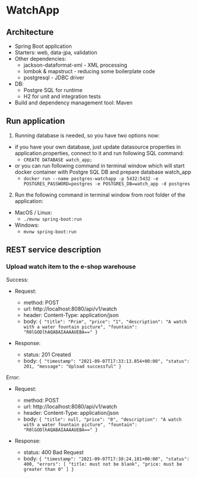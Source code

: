 # WatchApp

## Architecture
- Spring Boot application
- Starters: web, data-jpa, validation
- Other dependencies:
  - jackson-dataformat-xml - XML processing
  - lombok & mapstruct - reducing some boilerplate code
  - postgresql - JDBC driver
- DB:
  - Postgre SQL for runtime
  - H2 for unit and integration tests
- Build and dependency management tool: Maven

## Run application
1) Running database is needed, so you have two options now:
- if you have your own database, just update datasource properties in application.properties, connect to it and run following SQL command:
  - `CREATE DATABASE watch_app;`
- or you can run following command in terminal window which will start docker container with Postgre SQL DB and prepare database watch_app
  - `docker run --name postgres-watchapp -p 5432:5432 -e POSTGRES_PASSWORD=postgres -e POSTGRES_DB=watch_app -d postgres`
2) Run the following command in terminal window from root folder of the application:
- MacOS / Linux:
  - `./mvnw spring-boot:run`
- Windows:
  - `mvnw spring-boot:run`

## REST service description
### Upload watch item to the e-shop warehouse
Success:
- Request:
  - method: POST
  - url: http://localhost:8080/api/v1/watch
  - header: Content-Type: application/json
  - body:
`{
  "title": "Prim",
  "price": "1",
  "description": "A watch with a water fountain picture",
  "fountain": "R0lGODlhAQABAIAAAAUEBA=="
}`

- Response:
  - status: 201 Created
  - body:
`{
  "timestamp": "2021-09-07T17:33:13.854+00:00",
  "status": 201,
  "message": "Upload successful"
}`

Error:
- Request:
  - method: POST
  - url: http://localhost:8080/api/v1/watch
  - header: Content-Type: application/json
  - body:
`{
  "title": null,
  "price": "0",
  "description": "A watch with a water fountain picture",
  "fountain": "R0lGODlhAQABAIAAAAUEBA=="
}`

- Response:
  - status: 400 Bad Request
  - body:
`{
  "timestamp": "2021-09-07T17:38:24.181+00:00",
  "status": 400,
  "errors": [
    "title: must not be blank",
    "price: must be greater than 0"
  ]
}`
